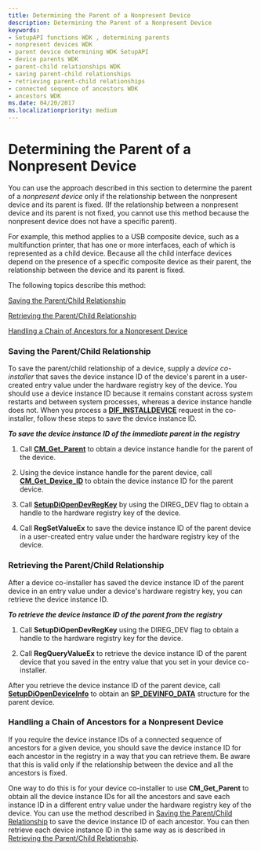 ```yaml
---
title: Determining the Parent of a Nonpresent Device
description: Determining the Parent of a Nonpresent Device
keywords:
- SetupAPI functions WDK , determining parents
- nonpresent devices WDK
- parent device determining WDK SetupAPI
- device parents WDK
- parent-child relationships WDK
- saving parent-child relationships
- retrieving parent-child relationships
- connected sequence of ancestors WDK
- ancestors WDK
ms.date: 04/20/2017
ms.localizationpriority: medium
---
```


# Determining the Parent of a Nonpresent Device





You can use the approach described in this section to determine the parent of a *nonpresent device* only if the relationship between the nonpresent device and its parent is fixed. (If the relationship between a nonpresent device and its parent is not fixed, you cannot use this method because the nonpresent device does not have a specific parent).

For example, this method applies to a USB composite device, such as a multifunction printer, that has one or more interfaces, each of which is represented as a child device. Because all the child interface devices depend on the presence of a specific composite device as their parent, the relationship between the device and its parent is fixed.

The following topics describe this method:

[Saving the Parent/Child Relationship](#saving-the-parent-child-relationship)

[Retrieving the Parent/Child Relationship](#retrieving-the-parent-child-relationship)

[Handling a Chain of Ancestors for a Nonpresent Device](#handling-a-chain-of-ancestors-for-a-nonpresent-device)

### <a href="" id="saving-the-parent-child-relationship"></a> Saving the Parent/Child Relationship

To save the parent/child relationship of a device, supply a *device co-installer* that saves the device instance ID of the device's parent in a user-created entry value under the hardware registry key of the device. You should use a device instance ID because it remains constant across system restarts and between system processes, whereas a device instance handle does not. When you process a [**DIF_INSTALLDEVICE**](./dif-installdevice.md) request in the co-installer, follow these steps to save the device instance ID.

***<em>To save the device instance ID of the immediate parent in the registry</em>***

1.  Call [**CM_Get_Parent**](/windows/win32/api/cfgmgr32/nf-cfgmgr32-cm_get_parent) to obtain a device instance handle for the parent of the device.

2.  Using the device instance handle for the parent device, call [**CM_Get_Device_ID**](/windows/win32/api/cfgmgr32/nf-cfgmgr32-cm_get_device_idw) to obtain the device instance ID for the parent device.

3.  Call [**SetupDiOpenDevRegKey**](/windows/win32/api/setupapi/nf-setupapi-setupdiopendevregkey) by using the DIREG_DEV flag to obtain a handle to the hardware registry key of the device.

4.  Call **RegSetValueEx** to save the device instance ID of the parent device in a user-created entry value under the hardware registry key of the device.

### <a href="" id="retrieving-the-parent-child-relationship"></a> Retrieving the Parent/Child Relationship

After a device co-installer has saved the device instance ID of the parent device in an entry value under a device's hardware registry key, you can retrieve the device instance ID.

***<em>To retrieve the device instance ID of the parent from the registry</em>***

1.  Call **SetupDiOpenDevRegKey** using the DIREG_DEV flag to obtain a handle to the hardware registry key for the device.

2.  Call **RegQueryValueEx** to retrieve the device instance ID of the parent device that you saved in the entry value that you set in your device co-installer.

After you retrieve the device instance ID of the parent device, call [**SetupDiOpenDeviceInfo**](/windows/win32/api/setupapi/nf-setupapi-setupdiopendeviceinfoa) to obtain an [**SP_DEVINFO_DATA**](/windows/win32/api/setupapi/ns-setupapi-sp_devinfo_data) structure for the parent device.

### <a href="" id="handling-a-chain-of-ancestors-for-a-nonpresent-device"></a> Handling a Chain of Ancestors for a Nonpresent Device

If you require the device instance IDs of a connected sequence of ancestors for a given device, you should save the device instance ID for each ancestor in the registry in a way that you can retrieve them. Be aware that this is valid only if the relationship between the device and all the ancestors is fixed.

One way to do this is for your device co-installer to use **CM_Get_Parent** to obtain all the device instance IDs for all the ancestors and save each instance ID in a different entry value under the hardware registry key of the device. You can use the method described in [Saving the Parent/Child Relationship](#saving-the-parent-child-relationship) to save the device instance ID of each ancestor. You can then retrieve each device instance ID in the same way as is described in [Retrieving the Parent/Child Relationship](#retrieving-the-parent-child-relationship).

 

